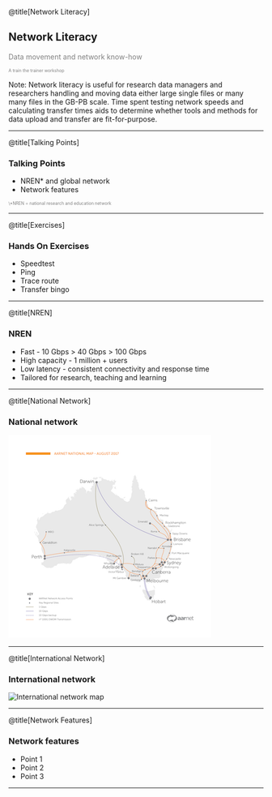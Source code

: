 @title[Network Literacy]
## Network Literacy
<p style="color:gray">Data movement and network know-how</p>
<p style="font-size:0.6em; color:gray">A train the trainer workshop</p> 


Note:
Network literacy is useful for research data managers and researchers handling and moving data either large single files or many many files in the GB-PB scale. Time spent testing network speeds and calculating transfer times aids to determine whether tools and methods for data upload and transfer are fit-for-purpose.    

---
@title[Talking Points]
### Talking Points
- NREN* and global network
- Network features

<p style="font-size:0.6em; color:gray">\*NREN = national research and education network</p> 

---
@title[Exercises]
### Hands On Exercises

- Speedtest
- Ping
- Trace route
- Transfer bingo

---
@title[NREN]
### NREN

- Fast - 10 Gbps > 40 Gbps > 100 Gbps
- High capacity - 1 million + users 
- Low latency - consistent connectivity and response time
- Tailored for research, teaching and learning 

---
@title[National Network]
### National network 
![National network map](AARNet-specific/AARNet_National_Network_Map_082017_400px.png)

---
@title[International Network]
### International network
![International network map](https://www.aarnet.edu.au/images/uploads/main/AARNet_International_Map_082017.png)

---
@title[Network Features]
### Network features

- Point 1
- Point 2
- Point 3

---
